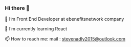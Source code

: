 ### Hi there 👋
🔭 I’m Front End Developer at ebenefitsnetwork company

🌱 I’m currently learning React

📫 How to reach me: mail : stevenadly2015@outlook.com




<!--
**stevenadly-dev/stevenadly-dev** is a ✨ _special_ ✨ repository because its `README.md` (this file) appears on your GitHub profile.

Here are some ideas to get you started:

- 🔭 I’m currently working on ...
- 🌱 I’m currently learning ...
- 👯 I’m looking to collaborate on ...
- 🤔 I’m looking for help with ...
- 💬 Ask me about ...
- 📫 How to reach me: ...
- 😄 Pronouns: ...
- ⚡ Fun fact: ...
-->
